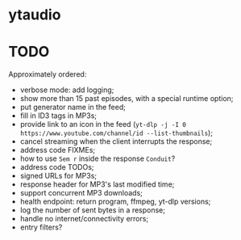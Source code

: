 # ytaudio

# TODO

Approximately ordered:

* verbose mode: add logging;
* show more than 15 past episodes, with a special runtime option;
* put generator name in the feed;
* fill in ID3 tags in MP3s;
* provide link to an icon in the feed (`yt-dlp -j -I 0 https://www.youtube.com/channel/id --list-thumbnails`);
* cancel streaming when the client interrupts the response;
* address code FIXMEs;
* how to use `Sem r` inside the response `Conduit`?
* address code TODOs;
* signed URLs for MP3s;
* response header for MP3's last modified time;
* support concurrent MP3 downloads;
* health endpoint: return program, ffmpeg, yt-dlp versions;
* log the number of sent bytes in a response;
* handle no internet/connectivity errors;
* entry filters?
